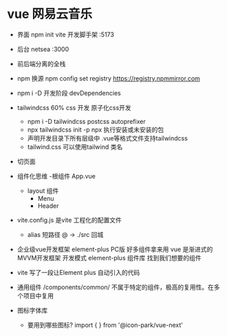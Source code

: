 # vue 网易云音乐

- 界面
   npm init vite 开发脚手架
   :5173
- 后台
   netsea
   :3000 

- 前后端分离的全栈
- npm 换源
    npm config set registry https://registry.npmmirror.com
- npm i -D 开发阶段  devDependencies 
- tailwindcss 60% css 开发 原子化css开发
    - npm i -D tailwindcss postcss autoprefixer  
    - npx tailwindcss init -p 
        npx 执行安装或未安装的包
    - 声明开发目录下所有层级中 .vue等格式文件支持tailwindcss 
    - tailwind.css
    可以使用tailwind 类名

- 切页面
- 组件化思维
    -根组件 App.vue
    - layout 组件
      - Menu 
      - Header
- vite.config.js 是vite 工程化的配置文件
   - alias 短路径
      @ -> ./src 回城

- 企业级vue开发框架 element-plus PC版
    好多组件拿来用
    vue 是渐进式的MVVM开发框架 开发模式
    element-plus 组件库 找到我们想要的组件

- vite 写了一段让Element plus 自动引入的代码

- 通用组件
    /components/common/
    不属于特定的组件，极高的复用性。在多个项目中复用
- 图标字体库
    - 要用到哪些图标?
        import { } from '@icon-park/vue-next'